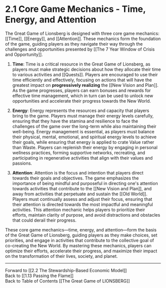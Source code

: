 # 2.1 Core Game Mechanics - Time, Energy, and Attention

The Great Game of Lionsberg is designed with three core game mechanics: [[Time]], [[Energy]], and [[Attention]]. These mechanics form the foundation of the game, guiding players as they navigate their way through the challenges and opportunities presented by [[The 7 Year Window of Crisis and Opportunity]]. 

1.  **Time**: Time is a critical resource in the Great Game of Lionsberg, as players must make strategic decisions about how they allocate their time to various activities and [[Quests]]. Players are encouraged to use their time efficiently and effectively, focusing on actions that will have the greatest impact on **progressively realizing** the [[New Vision and Plan]]. As the game progresses, players can earn bonuses and rewards for effective time management, which in turn can be used to unlock new opportunities and accelerate their progress towards the New World.
    
2.  **Energy**: Energy represents the resources and capacity that players bring to the game. Players must manage their energy levels carefully, ensuring that they have the stamina and resilience to face the challenges of the game over the long-term while also maintaining their well-being. Energy management is essential, as players must balance their physical, mental, emotional, and spiritual energy levels to achieve their goals, while ensuring that energy is applied to crate Value rather than Waste. Players can replenish their energy by engaging in personal wellness practices, forming supportive networks, recreating, and participating in regenerative activities that align with their values and passions.
    
3.  **Attention**: Attention is the focus and intention that players direct towards their goals and objectives. The game emphasizes the importance of being mindful and purposeful in directing one's attention towards activities that contribute to the [[New Vision and Plan]], and away from activities that perpetuate and sustain the [[Old World]]. Players must continually assess and adjust their focus, ensuring that their attention is directed towards the most impactful and meaningful activities. This attention mechanic helps players to prioritize their efforts, maintain clarity of purpose, and avoid distractions and obstacles that could derail their progress.
    

These core game mechanics—time, energy, and attention—form the basis of the Great Game of Lionsberg, guiding players as they make choices, set priorities, and engage in activities that contribute to the collective goal of co-creating the New World. By mastering these mechanics, players can optimize their efforts, accelerate their progress, and maximize their impact on the transformation of their lives, society, and planet.

____

Forward to [[2.2 The Stewardship-Based Economic Model]]    
Back to [[1.13 Passing the Flame]]  
Back to Table of Contents [[The Great Game of LIONSBERG]]  
